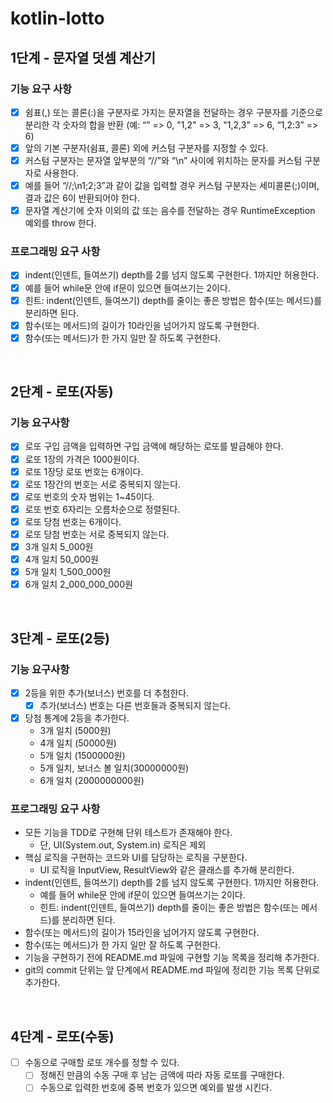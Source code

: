# kotlin-lotto
## 1단계 - 문자열 덧셈 계산기
### 기능 요구 사항
- [x] 쉼표(,) 또는 콜론(:)을 구분자로 가지는 문자열을 전달하는 경우 구분자를 기준으로 분리한 각 숫자의 합을 반환 (예: “” => 0, "1,2" => 3, "1,2,3" => 6, “1,2:3” => 6)
- [x] 앞의 기본 구분자(쉼표, 콜론) 외에 커스텀 구분자를 지정할 수 있다. 
- [x] 커스텀 구분자는 문자열 앞부분의 “//”와 “\n” 사이에 위치하는 문자를 커스텀 구분자로 사용한다. 
- [x] 예를 들어 “//;\n1;2;3”과 같이 값을 입력할 경우 커스텀 구분자는 세미콜론(;)이며, 결과 값은 6이 반환되어야 한다.
- [x] 문자열 계산기에 숫자 이외의 값 또는 음수를 전달하는 경우 RuntimeException 예외를 throw 한다.

### 프로그래밍 요구 사항
- [x] indent(인덴트, 들여쓰기) depth를 2를 넘지 않도록 구현한다. 1까지만 허용한다.
- [x] 예를 들어 while문 안에 if문이 있으면 들여쓰기는 2이다.
- [x] 힌트: indent(인덴트, 들여쓰기) depth를 줄이는 좋은 방법은 함수(또는 메서드)를 분리하면 된다.
- [x] 함수(또는 메서드)의 길이가 10라인을 넘어가지 않도록 구현한다.
- [x] 함수(또는 메서드)가 한 가지 일만 잘 하도록 구현한다.

<br>

## 2단계 - 로또(자동)
### 기능 요구사항
- [x] 로또 구입 금액을 입력하면 구입 금액에 해당하는 로또를 발급해야 한다.
- [x] 로또 1장의 가격은 1000원이다.
- [x] 로또 1장당 로또 번호는 6개이다.
- [x] 로또 1장간의 번호는 서로 중복되지 않는다.
- [x] 로또 번호의 숫자 범위는 1~45이다.
- [x] 로또 번호 6자리는 오름차순으로 정렬된다.
- [x] 로또 당첨 번호는 6개이다.
- [x] 로또 당첨 번호는 서로 중복되지 않는다.
- [x] 3개 일치 5_000원
- [x] 4개 일치 50_000원
- [x] 5개 일치 1_500_000원
- [x] 6개 일치 2_000_000_000원

<br>

## 3단계 - 로또(2등)
### 기능 요구사항
- [x] 2등을 위한 추가(보너스) 번호를 더 추첨한다.
  - [x] 추가(보너스) 번호는 다른 번호들과 중복되지 않는다.
- [x] 당첨 통계에 2등을 추가한다.
  - 3개 일치 (5000원)
  - 4개 일치 (50000원)
  - 5개 일치 (1500000원)
  - 5개 일치, 보너스 볼 일치(30000000원)
  - 6개 일치 (2000000000원)

### 프로그래밍 요구 사항
- 모든 기능을 TDD로 구현해 단위 테스트가 존재해야 한다. 
  - 단, UI(System.out, System.in) 로직은 제외
- 핵심 로직을 구현하는 코드와 UI를 담당하는 로직을 구분한다.
  - UI 로직을 InputView, ResultView와 같은 클래스를 추가해 분리한다.
- indent(인덴트, 들여쓰기) depth를 2를 넘지 않도록 구현한다. 1까지만 허용한다.
  - 예를 들어 while문 안에 if문이 있으면 들여쓰기는 2이다.
  - 힌트: indent(인덴트, 들여쓰기) depth를 줄이는 좋은 방법은 함수(또는 메서드)를 분리하면 된다.
- 함수(또는 메서드)의 길이가 15라인을 넘어가지 않도록 구현한다.
- 함수(또는 메서드)가 한 가지 일만 잘 하도록 구현한다.
- 기능을 구현하기 전에 README.md 파일에 구현할 기능 목록을 정리해 추가한다.
- git의 commit 단위는 앞 단계에서 README.md 파일에 정리한 기능 목록 단위로 추가한다.

<br>

## 4단계 - 로또(수동)
- [ ] 수동으로 구매할 로또 개수를 정할 수 있다.
  - [ ] 정해진 만큼의 수동 구매 후 남는 금액에 따라 자동 로또를 구매한다.
  - [ ] 수동으로 입력한 번호에 중복 번호가 있으면 예외를 발생 시킨다.
